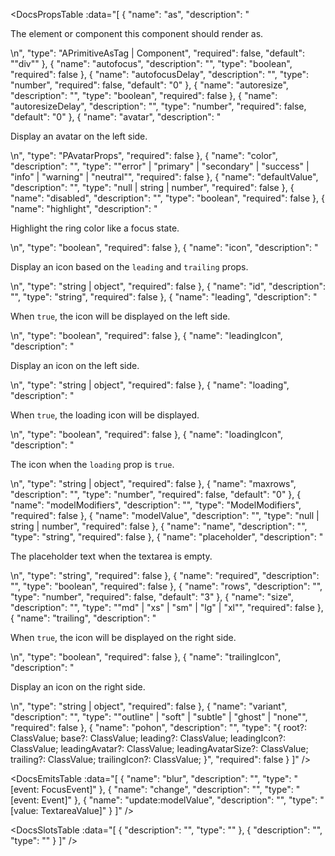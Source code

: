 <!-- This file was automatic generated. Do not edit it manually -->

<DocsPropsTable :data="[
  {
    "name": "as",
    "description": "<p>The element or component this component should render as.</p>\n",
    "type": "APrimitiveAsTag | Component",
    "required": false,
    "default": "\"div\""
  },
  {
    "name": "autofocus",
    "description": "",
    "type": "boolean",
    "required": false
  },
  {
    "name": "autofocusDelay",
    "description": "",
    "type": "number",
    "required": false,
    "default": "0"
  },
  {
    "name": "autoresize",
    "description": "",
    "type": "boolean",
    "required": false
  },
  {
    "name": "autoresizeDelay",
    "description": "",
    "type": "number",
    "required": false,
    "default": "0"
  },
  {
    "name": "avatar",
    "description": "<p>Display an avatar on the left side.</p>\n",
    "type": "PAvatarProps",
    "required": false
  },
  {
    "name": "color",
    "description": "",
    "type": "\"error\" | \"primary\" | \"secondary\" | \"success\" | \"info\" | \"warning\" | \"neutral\"",
    "required": false
  },
  {
    "name": "defaultValue",
    "description": "",
    "type": "null | string | number",
    "required": false
  },
  {
    "name": "disabled",
    "description": "",
    "type": "boolean",
    "required": false
  },
  {
    "name": "highlight",
    "description": "<p>Highlight the ring color like a focus state.</p>\n",
    "type": "boolean",
    "required": false
  },
  {
    "name": "icon",
    "description": "<p>Display an icon based on the <code>leading</code> and <code>trailing</code> props.</p>\n",
    "type": "string | object",
    "required": false
  },
  {
    "name": "id",
    "description": "",
    "type": "string",
    "required": false
  },
  {
    "name": "leading",
    "description": "<p>When <code>true</code>, the icon will be displayed on the left side.</p>\n",
    "type": "boolean",
    "required": false
  },
  {
    "name": "leadingIcon",
    "description": "<p>Display an icon on the left side.</p>\n",
    "type": "string | object",
    "required": false
  },
  {
    "name": "loading",
    "description": "<p>When <code>true</code>, the loading icon will be displayed.</p>\n",
    "type": "boolean",
    "required": false
  },
  {
    "name": "loadingIcon",
    "description": "<p>The icon when the <code>loading</code> prop is <code>true</code>.</p>\n",
    "type": "string | object",
    "required": false
  },
  {
    "name": "maxrows",
    "description": "",
    "type": "number",
    "required": false,
    "default": "0"
  },
  {
    "name": "modelModifiers",
    "description": "",
    "type": "ModelModifiers",
    "required": false
  },
  {
    "name": "modelValue",
    "description": "",
    "type": "null | string | number",
    "required": false
  },
  {
    "name": "name",
    "description": "",
    "type": "string",
    "required": false
  },
  {
    "name": "placeholder",
    "description": "<p>The placeholder text when the textarea is empty.</p>\n",
    "type": "string",
    "required": false
  },
  {
    "name": "required",
    "description": "",
    "type": "boolean",
    "required": false
  },
  {
    "name": "rows",
    "description": "",
    "type": "number",
    "required": false,
    "default": "3"
  },
  {
    "name": "size",
    "description": "",
    "type": "\"md\" | \"xs\" | \"sm\" | \"lg\" | \"xl\"",
    "required": false
  },
  {
    "name": "trailing",
    "description": "<p>When <code>true</code>, the icon will be displayed on the right side.</p>\n",
    "type": "boolean",
    "required": false
  },
  {
    "name": "trailingIcon",
    "description": "<p>Display an icon on the right side.</p>\n",
    "type": "string | object",
    "required": false
  },
  {
    "name": "variant",
    "description": "",
    "type": "\"outline\" | \"soft\" | \"subtle\" | \"ghost\" | \"none\"",
    "required": false
  },
  {
    "name": "pohon",
    "description": "",
    "type": "{ root?: ClassValue; base?: ClassValue; leading?: ClassValue; leadingIcon?: ClassValue; leadingAvatar?: ClassValue; leadingAvatarSize?: ClassValue; trailing?: ClassValue; trailingIcon?: ClassValue; }",
    "required": false
  }
]" />

<DocsEmitsTable :data="[
  {
    "name": "blur",
    "description": "",
    "type": "[event: FocusEvent]"
  },
  {
    "name": "change",
    "description": "",
    "type": "[event: Event]"
  },
  {
    "name": "update:modelValue",
    "description": "",
    "type": "[value: TextareaValue]"
  }
]" />

<DocsSlotsTable :data="[
  {
    "description": "",
    "type": ""
  },
  {
    "description": "",
    "type": ""
  }
]" />
